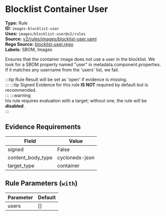# Blocklist Container User  
**Type:** Rule  
**ID:** `images-blocklist-user`  
**Uses:** `images/blocklist-user@v2/rules`  
**Source:** [v2/rules/images/blocklist-user.yaml](https://github.com/scribe-public/sample-policies/v2/rules/images/blocklist-user.yaml)  
**Rego Source:** [blocklist-user.rego](https://github.com/scribe-public/sample-policies/v2/rules/images/blocklist-user.rego)  
**Labels:** SBOM, Images  

Ensures that the container image does not use a user in the blocklist.
We look for a SBOM property named "user" in metadata.component.properties. 
If it matches any username from the 'users' list, we fail.


:::tip 
Rule Result will be set as 'open' if evidence is missing.  
::: 
:::tip 
Signed Evidence for this rule **IS NOT** required by default but is recommended.  
::: 
:::warning  
his rule requires evaluation with a target; without one, the rule will be **disabled**.  
::: 

## Evidence Requirements  
| Field | Value |
|-------|-------|
| signed | False |
| content_body_type | cyclonedx-json |
| target_type | container |

## Rule Parameters (`with`)  
| Parameter | Default |
|-----------|---------|
| users | [] |

